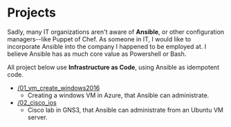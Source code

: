 # Projects

Sadly, many IT organizations aren't aware of **Ansible**, or other configuration managers--like Puppet of Chef. As someone in IT, I would like to incorporate Ansible into the company I happened to be employed at. I believe Ansible has as much core value as Powershell or Bash.

All project below use **Infrastructure as Code**, using Ansible as idempotent code.

- [/01_vm_create_windows2016](https://github.com/techienaut/ansible/01_vm_create_windows2016)
  - Creating a windows VM in Azure, that Ansible can administrate.
- [/02_cisco_ios](https://github.com/techienaut/ansible/02_cisco_ios)
  - Cisco lab in GNS3, that Ansible can administrate from an Ubuntu VM server.
